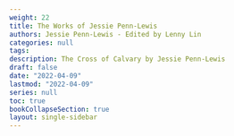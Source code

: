 ```yaml
---
weight: 22
title: The Works of Jessie Penn-Lewis
authors: Jessie Penn-Lewis - Edited by Lenny Lin
categories: null
tags:
description: The Cross of Calvary by Jessie Penn-Lewis
draft: false
date: "2022-04-09"
lastmod: "2022-04-09"
series: null
toc: true
bookCollapseSection: true
layout: single-sidebar
---
```





